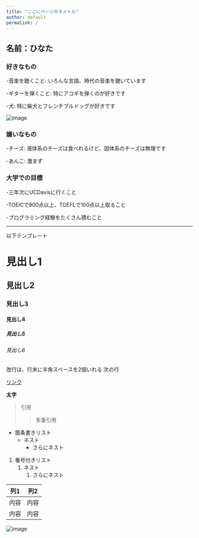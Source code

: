 ```yaml
---
title: "ここにページのタイトル"
author: default
permalink: /
---
```



## **名前：ひなた**


### 好きなもの
-音楽を聴くこと: いろんな言語、時代の音楽を聴いています  

-ギターを弾くこと: 特にアコギを弾くのが好きです  

-犬: 特に柴犬とフレンチブルドッグが好きです  

![image]()

### 嫌いなもの
-チーズ: 液体系のチーズは食べれるけど、固体系のチーズは無理です

-あんこ: 激まず

### 大学での目標
-三年次にUCDavisに行くこと  

-TOEICで900点以上、TOEFLで100点以上取ること  

-プログラミング経験をたくさん積むこと


---

以下テンプレート

# 見出し1
## 見出し2
### 見出し3
#### 見出し4
##### 見出し5
###### 見出し6

改行は、行末に半角スペースを2個いれる
次の行

[リンク](https://www.google.co.jp/)

**太字**

> 引用
>> 多重引用


- 箇条書きリスト
  - ネスト
    - さらにネスト


1. 番号付きリスト
   1. ネスト
      1. さらにネスト


| 列1  | 列2  |
|-----|-----|
| 内容  | 内容  |
| 内容  | 内容  |

![image](/GHPages_WebSite/assets/images/logo-150.png)
